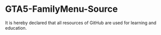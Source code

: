 # GTA5-FamilyMenu-Source
It is hereby declared that all resources of GitHub are used for learning and education.

